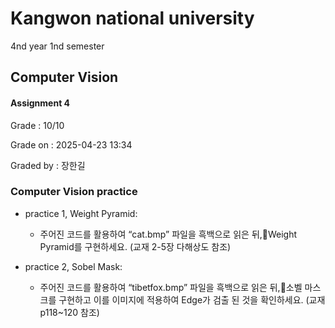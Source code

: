 # Kangwon national university

4nd year 1nd semester

## Computer Vision
#### Assignment 4
Grade : 10/10

Grade on : 2025-04-23 13:34

Graded by	: 장한길

### Computer Vision practice

- practice 1, Weight Pyramid:
  * 주어진 코드를 활용하여 “cat.bmp” 파일을 흑백으로 읽은 뒤,Weight Pyramid를 구현하세요. (교재 2-5장 다해상도 참조)
  
- practice 2, Sobel Mask:
  * 주어진 코드를 활용하여 “tibetfox.bmp” 파일을 흑백으로 읽은 뒤,소벨 마스크를 구현하고 이를 이미지에 적용하여 Edge가 검출 된 것을 확인하세요. (교재 p118~120 참조)
  